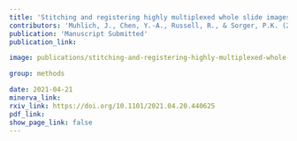 ```yaml
---
title: 'Stitching and registering highly multiplexed whole slide images of tissues and tumors using ASHLAR software.'
contributors: 'Muhlich, J., Chen, Y.-A., Russell, R., & Sorger, P.K. (2021).'
publication: 'Manuscript Submitted'
publication_link:

image: publications/stitching-and-registering-highly-multiplexed-whole-slide-images-of-tissues-and-tumors-using-ASHLAR-software.PNG

group: methods

date: 2021-04-21
minerva_link:
rxiv_link: https://doi.org/10.1101/2021.04.20.440625
pdf_link:
show_page_link: false
---
```

